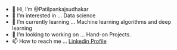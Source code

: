 - 👋 Hi, I’m @Patilpankajsudhakar
- 👀 I’m interested in ... Data science
- 🌱 I’m currently learning ... Machine learning algorithms and deep learning
- 💞️ I’m looking to working on ... Hand-on Projects.
- 📫 How to reach me ... [Linkedin Profile](https://www.linkedin.com/in/pankaj-patil-a963361b9)
